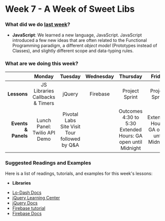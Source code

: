 # Week 7 - A Week of Sweet Libs

### What did we do [last week](/w06/README.md)?

- **JavaScript**: We learned a new language, JavaScript. JavaScript
introduced a few new ideas that are often related to the Functional
Programming paradigm, a different *object model* (Prototypes instead of
Classes), and slightly different scope and data-typing rules.

### What are we doing this week?

|                         | Monday       | Tuesday | Wednesday | Thursday | Friday |
|---:                     |:-------:     |:-------:|:---------:|:--------:|:------:|
| **Lessons**             | JS Libraries <br> Callbacks & Timers | jQuery | Firebase | Project Sprint | Project Sprint |
| **Events &amp; Panels** | Lunch Panel: Twilio API Demo | Pivotal Labs Site Visit<br>Tour followed by Q&A |           | Outcomes 4:30 to 5:30<br>Extended Hours: GA open until Midnight |  Extended Hours: GA open until Midnight |

### Suggested Readings and Examples

Here is a list of readings, tutorials, and examples for this week's lessons:

- **Libraries**
 + [Lo-Dash Docs](https://lodash.com/docs)
 + [jQuery Learning Center](http://learn.jquery.com/)
 + [jQuery Docs](http://api.jquery.com/)
 + [Firebase tutorial](https://www.firebase.com/tutorial/#gettingstarted)
 + [Firebase Docs](https://www.firebase.com/docs/)
